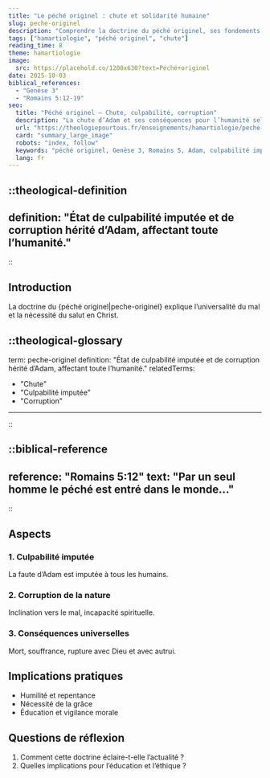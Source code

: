 ```yaml
---
title: "Le péché originel : chute et solidarité humaine"
slug: peche-originel
description: "Comprendre la doctrine du péché originel, ses fondements bibliques et implications."
tags: ["hamartiologie", "péché originel", "chute"]
reading_time: 8
theme: hamartiologie
image:
  src: https://placehold.co/1200x630?text=Péché+originel
date: 2025-10-03
biblical_references:
  - "Genèse 3"
  - "Romains 5:12-19"
seo:
  title: "Péché originel — Chute, culpabilité, corruption"
  description: "La chute d’Adam et ses conséquences pour l’humanité selon la Bible (Gn 3; Rm 5)."
  url: "https://theologiepourtous.fr/enseignements/hamartiologie/peche-originel"
  card: "summary_large_image"
  robots: "index, follow"
  keywords: "péché originel, Genèse 3, Romains 5, Adam, culpabilité imputée"
  lang: fr
---
```


::theological-definition
---
definition: "État de culpabilité imputée et de corruption hérité d’Adam, affectant toute l’humanité."
---
::

## Introduction

La doctrine du {péché originel|peche-originel} explique l’universalité du mal et la nécessité du salut en Christ.

::theological-glossary
---
term: peche-originel
definition: "État de culpabilité imputée et de corruption hérité d’Adam, affectant toute l’humanité."
relatedTerms:
  - "Chute"
  - "Culpabilité imputée"
  - "Corruption"
---
::

::biblical-reference
---
reference: "Romains 5:12"
text: "Par un seul homme le péché est entré dans le monde..."
---
::

## Aspects

### 1. Culpabilité imputée
La faute d’Adam est imputée à tous les humains.

### 2. Corruption de la nature
Inclination vers le mal, incapacité spirituelle.

### 3. Conséquences universelles
Mort, souffrance, rupture avec Dieu et avec autrui.

## Implications pratiques
- Humilité et repentance
- Nécessité de la grâce
- Éducation et vigilance morale

## Questions de réflexion
1. Comment cette doctrine éclaire-t-elle l’actualité ?
2. Quelles implications pour l’éducation et l’éthique ?
